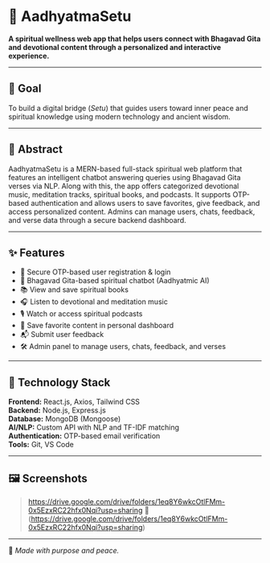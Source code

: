 # 🌼 AadhyatmaSetu

**A spiritual wellness web app that helps users connect with Bhagavad Gita and devotional content through a personalized and interactive experience.**

---

## 🎯 Goal

To build a digital bridge (*Setu*) that guides users toward inner peace and spiritual knowledge using modern technology and ancient wisdom.

---

## 🧾 Abstract

AadhyatmaSetu is a MERN-based full-stack spiritual web platform that features an intelligent chatbot answering queries using Bhagavad Gita verses via NLP. Along with this, the app offers categorized devotional music, meditation tracks, spiritual books, and podcasts. It supports OTP-based authentication and allows users to save favorites, give feedback, and access personalized content. Admins can manage users, chats, feedback, and verse data through a secure backend dashboard.

---

## ✨ Features

- 🔐 Secure OTP-based user registration & login  
- 🤖 Bhagavad Gita-based spiritual chatbot (Aadhyatmic AI)  
- 📚 View and save spiritual books  
- 🎧 Listen to devotional and meditation music  
- 🎙️ Watch or access spiritual podcasts  
- 💖 Save favorite content in personal dashboard  
- 📬 Submit user feedback  
- 🛠️ Admin panel to manage users, chats, feedback, and verses  

---

## 🧰 Technology Stack

**Frontend:** React.js, Axios, Tailwind CSS  
**Backend:** Node.js, Express.js  
**Database:** MongoDB (Mongoose)  
**AI/NLP:** Custom API with NLP and TF-IDF matching  
**Authentication:** OTP-based email verification  
**Tools:** Git, VS Code

---

## 🖼️ Screenshots

> https://drive.google.com/drive/folders/1eq8Y6wkcOtlFMm-0x5EzxRC22hfx0Nqi?usp=sharing
> 📂 (https://drive.google.com/drive/folders/1eq8Y6wkcOtlFMm-0x5EzxRC22hfx0Nqi?usp=sharing)

---

🙏 *Made with purpose and peace.*
